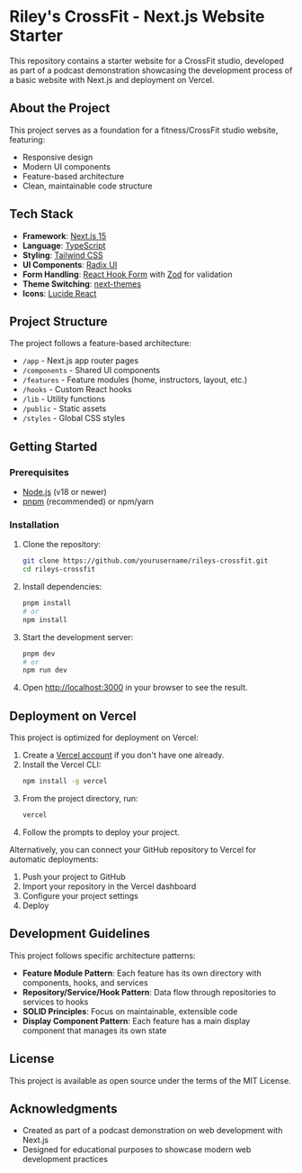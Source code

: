 # Riley's CrossFit - Next.js Website Starter

This repository contains a starter website for a CrossFit studio, developed as part of a podcast demonstration showcasing the development process of a basic website with Next.js and deployment on Vercel.

## About the Project

This project serves as a foundation for a fitness/CrossFit studio website, featuring:

- Responsive design
- Modern UI components
- Feature-based architecture
- Clean, maintainable code structure

## Tech Stack

- **Framework**: [Next.js 15](https://nextjs.org/)
- **Language**: [TypeScript](https://www.typescriptlang.org/)
- **Styling**: [Tailwind CSS](https://tailwindcss.com/)
- **UI Components**: [Radix UI](https://www.radix-ui.com/)
- **Form Handling**: [React Hook Form](https://react-hook-form.com/) with [Zod](https://github.com/colinhacks/zod) for validation
- **Theme Switching**: [next-themes](https://github.com/pacocoursey/next-themes)
- **Icons**: [Lucide React](https://lucide.dev/)

## Project Structure

The project follows a feature-based architecture:

- `/app` - Next.js app router pages
- `/components` - Shared UI components
- `/features` - Feature modules (home, instructors, layout, etc.)
- `/hooks` - Custom React hooks
- `/lib` - Utility functions
- `/public` - Static assets
- `/styles` - Global CSS styles

## Getting Started

### Prerequisites

- [Node.js](https://nodejs.org/) (v18 or newer)
- [pnpm](https://pnpm.io/) (recommended) or npm/yarn

### Installation

1. Clone the repository:
   ```bash
   git clone https://github.com/yourusername/rileys-crossfit.git
   cd rileys-crossfit
   ```

2. Install dependencies:
   ```bash
   pnpm install
   # or
   npm install
   ```

3. Start the development server:
   ```bash
   pnpm dev
   # or
   npm run dev
   ```

4. Open [http://localhost:3000](http://localhost:3000) in your browser to see the result.

## Deployment on Vercel

This project is optimized for deployment on Vercel:

1. Create a [Vercel account](https://vercel.com/signup) if you don't have one already.
2. Install the Vercel CLI:
   ```bash
   npm install -g vercel
   ```
3. From the project directory, run:
   ```bash
   vercel
   ```
4. Follow the prompts to deploy your project.

Alternatively, you can connect your GitHub repository to Vercel for automatic deployments:

1. Push your project to GitHub
2. Import your repository in the Vercel dashboard
3. Configure your project settings
4. Deploy

## Development Guidelines

This project follows specific architecture patterns:

- **Feature Module Pattern**: Each feature has its own directory with components, hooks, and services
- **Repository/Service/Hook Pattern**: Data flow through repositories to services to hooks
- **SOLID Principles**: Focus on maintainable, extensible code
- **Display Component Pattern**: Each feature has a main display component that manages its own state

## License

This project is available as open source under the terms of the MIT License.

## Acknowledgments

- Created as part of a podcast demonstration on web development with Next.js
- Designed for educational purposes to showcase modern web development practices
